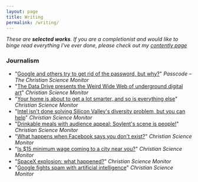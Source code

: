 ```yaml
---
layout: page
title: Writing
permalink: /writing/
---
```


*These are <b>selected works</b>. If you are a completionist and would like to binge read everything I've ever done, please check out my [contently page](http://grahamstarr.contently.com/)*

### Journalism

- "[Google and others try to get rid of the password, but why?](http://www.csmonitor.com/Technology/2015/0612/Google-and-others-try-to-get-rid-of-the-password.-But-why)" *Passcode – The Christian Science Monitor*  
- "[The Data Drive presents the Weird Wide Web of underground digital art](http://www.csmonitor.com/Technology/2015/0805/The-Data-Drive-presents-the-Weird-Wide-Web-of-underground-digital-art)" *Christian Science Monitor*  
- "[Your home is about to get a lot smarter, and so is everything else](http://www.csmonitor.com/Technology/2015/0617/Your-home-is-about-to-get-a-lot-smarter-and-so-is-everything-else)" *Christian Science Monitor*  
- "[Intel isn't done solving Silicon Valley's diversity problem, but you can help](http://www.csmonitor.com/Technology/2015/0814/Intel-isn-t-done-solving-Silicon-Valley-s-diversity-problem-but-you-can-help)" *Christian Science Monitor*  
- "[Drinkable meals with audience appeal: Soylent's scene is people!](http://www.csmonitor.com/Technology/2015/0803/Drinkable-meals-with-audience-appeal-Soylent-s-scene-is-people)" *Christian Science Monitor*  
- "[What happens when Facebook says you don't exist?](http://www.csmonitor.com/Technology/2015/0702/What-happens-when-Facebook-says-you-don-t-exist)" *Christian Science Monitor*  
- "[Is $15 minimum wage coming to a city near you?](http://www.csmonitor.com/USA/USA-Update/2015/0723/Is-15-minimum-wage-coming-to-a-city-near-you)" *Christian Science Monitor*  
- "[SpaceX explosion: what happened?](http://www.csmonitor.com/Technology/2015/0723/SpaceX-explosion-What-happened-video)" *Christian Science Monitor*  
- "[Google fights spam with artificial intelligence](http://www.csmonitor.com/Technology/2015/0713/Google-fights-spam-with-artificial-intelligence)" *Christian Science Monitor*  
